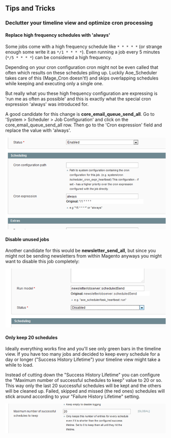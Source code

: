 ## Tips and Tricks

### Declutter your timeline view and optimize cron processing

#### Replace high frequency schedules with 'always'

Some jobs come with a high frequency schedule like `* * * * *` (or strange enough some write it as `*/1 * * * *`). Even running a job every 5 minutes (`*/5 * * * *`) can be considered a  high frequency.

Depending on your cron configuration cron might not be even called that often which results on these schedules piling up. Luckily Aoe_Scheduler takes care of this (Mage_Cron doesn't!) and skips overlapping schedules while keeping and executing only a single one. 

But really what you these high frequency configuration are expressing is 'run me as often as possible' and this is exactly what the special cron expression 'always' was introduced for.

A good candidate for this change is **core_email_queue_send_all**. Go to 'System > Scheduler > Job Configuration' and click on the core_email_queue_send_all row. Then go to the 'Cron expression' field and replace the value with 'always'.

![](images/always.png)

#### Disable unused jobs

Another candidate for this would be **newsletter_send_all**, but since you might not be sending newsletters from within Magento anyways you might want to disable this job completely:

![](images/disabled.png)

#### Only keep 20 schedules

Ideally everything works fine and you'll see only green bars in the timeline view. If you have too many jobs and decided to keep every schedule for a day or longer ("Success History Lifetime") your timeline view might take a while to load.

Instead of cutting down the "Success History Lifetime" you can configure the "Maximum number of successful schedules to keep" value to 20 or so. This way only the last 20 successful schedules will be kept and the others will be cleaned up. Failed, skipped and missed (the red ones) schedules will stick around according to your "Failure History Lifetime" setting.

![](images/maxschedules.png)